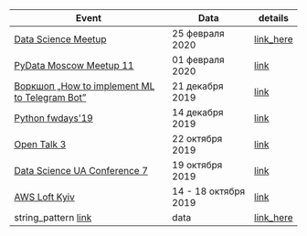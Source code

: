 |Event|Data|details|
|-|-|-|
| [Data Science Meetup](https://www.facebook.com/events/257966361841580/)| 25 февраля 2020| [link_here]() |
| [PyData Moscow Meetup 11](https://corp.mail.ru/ru/press/events/698/)| 01 февраля 2020 | [link](2020/PyData%20Moscow%20Meetup%2011)|
|  [Воркшоп „How to implement ML to Telegram Bot”](https://dou.ua/calendar/30480/)| 21 декабря 2019| [link](https://github.com/one-quaker/ds-telegram) |
|  [Python fwdays'19](https://fwdays.com/event/python-fwdays-online-conference)| 14 декабря 2019 | [link](2019/Python%20fwdays'19) |
|  [Open Talk 3](https://hub.kyivstar.ua/opentalk3)|22 октября 2019|[link](2019/Open%20Talk%203)|
|  [Data Science UA Conference 7](https://conference.data-science.com.ua/)| 19 октября 2019|[link](2019/Data%20Science%20UA%20Conference%207)|
|  [AWS Loft Kyiv](https://aws-loft.provectus.com/agenda)| 14 - 18 октября 2019 | [link](2019/AWS%20Loft%20Kyiv) |
| string_pattern [link]()| data| [link_here]() |

